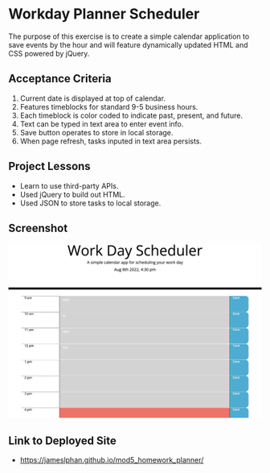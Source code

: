 # Workday Planner Scheduler

The purpose of this exercise is to create a simple calendar application to save events by the hour and will feature dynamically updated HTML and CSS powered by jQuery.

## Acceptance Criteria

1. Current date is displayed at top of calendar.
2. Features timeblocks for standard 9-5 business hours.
3. Each timeblock is color coded to indicate past, present, and future.
4. Text can be typed in text area to enter event info.
5. Save button operates to store in local storage.
6. When page refresh, tasks inputed in text area persists.

## Project Lessons

* Learn to use third-party APIs.
* Used jQuery to build out HTML.
* Used JSON to store tasks to local storage.

## Screenshot

![Website Visually Unchanged](/assets/images/Work%20Day%20Scheduler.jpg "Workday Planner")

## Link to Deployed Site

- https://jameslphan.github.io/mod5_homework_planner/
